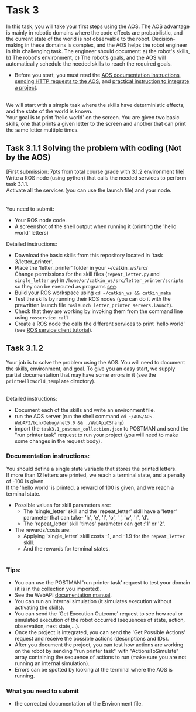 # Task 3
In this task, you will take your first steps using the AOS. The AOS advantage is mainly in robotic domains where the code effects are probabilistic, and the current state of the world is not observable to the robot. Decision-making in these domains is complex, and the AOS helps the robot engineer in this challenging task. The engineer should document: a) the robot's skills, b) The robot's environment, c) The robot's goals, and the AOS will automatically schedule the needed skills to reach the required goals.

* Before you start, you must read the [AOS documentation instructions](https://github.com/orhaimwerthaim/AOS-WebAPI/blob/master/docs/version2/AOS_documentation_manual.md), [sending HTTP requests to the AOS](https://github.com/orhaimwerthaim/AOS-WebAPI/blob/master/docs/version2/sending_HTTP_requests_to_the_AOS.md), and [practical instruction to integrate a project](https://github.com/orhaimwerthaim/AOS-WebAPI/blob/master/docs/version2/practical_instruction_to_integrate_a_project.md).</br>
</br>
We will start with a simple task where the skills have deterministic effects, and the state of the world is known.</br>
Your goal is to print 'hello world' on the screen. You are given two basic skills, one that prints a given letter to the screen and another that can print the same letter multiple times.</br>

## Task 3.1.1 Solving the problem with coding (Not by the AOS)
[First submission: 7pts from total course grade with 3.1.2 environment file]</br>
Write a ROS node (using python) that calls the needed services to perform task 3.1.1.</br>
Activate all the services (you can use the launch file) and your node.</br>
</br></br>
You need to submit:
* Your ROS node code.
* A screenshot of the shell output when running it (printing the 'hello world' letters)

Detailed instructions:
* Download the basic skills from this repository located in 'task 3/letter_printer'.
* Place the 'letter_printer' folder in your ~/catkin_ws/src/ </br>
Change permissions for the skill files (`repeat_letter.py` and `single_letter.py`) in `/home/or/catkin_ws/src/letter_printer/scripts` so they can be executed as programs [see](https://askubuntu.com/questions/484718/how-to-make-a-file-executable).
* Build your ROS workspace using `cd ~/catkin_ws && catkin_make` 
* Test the skills by running their ROS nodes (you can do it with the prewritten launch file `roslaunch letter_printer servers.launch`).
* Check that they are working by invoking them from the command line using `rosservice call`
*  Create a ROS node the calls the different services to print 'hello world' (see [ROS service client tutorial](http://wiki.ros.org/ROS/Tutorials/WritingServiceClient%28python%29)). 

## Task 3.1.2 
Your job is to solve the problem using the AOS. You will need to document the skills, environment, and goal.
To give you an easy start, we supply partial documentation that may have some errors in it (see the `printHelloWorld_template` directory). </br></br>

Detailed instructions: 
* Document each of the skills and write an environment file.
* run the AOS server (run the shell command `cd ~/AOS/AOS-WebAPI/bin/Debug/net5.0 && ./WebApiCSharp`)
* import the `task3.1_postman_collection.json` to POSTMAN and send the "run printer task" request to run your project (you will need to make some changes in the request body).

### Documentation instructions:</br>
You should define a single state variable that stores the printed letters.</br>
If more than 12 letters are printed, we reach a terminal state, and a penalty of -100 is given.</br>
If the 'hello world' is printed, a reward of 100 is given, and we reach a terminal state.</br>
* Possible values for skill parameters are: </br>
  * The 'single_letter' skill and the 'repeat_letter' skill have a 'letter' parameter that can take- 'h', 'e', 'l', 'o', ' ', 'w', 'r', 'd'. </br>
  * The 'repeat_letter' skill 'times' parameter can get :'1' or '2'.</br>
* The rewards/costs are:</br>
  * Applying 'single_letter' skill costs -1, and -1.9 for the `repeat_letter` skill.
  * And the rewards for terminal states.
</br> </br>

### Tips:
* You can use the POSTMAN 'run printer task' request to test your domain (it is in the collection you imported).
* See the WebAPI [documentation manual](https://github.com/orhaimwerthaim/AOS-WebAPI/blob/master/docs/version2/AOS_documentation_manual.md).
* You can run an internal simulation (it simulates execution without activating the skills).
* You can send the 'Get Execution Outcome' request to see how real or simulated execution of the robot occurred (sequences of state, action, observation, next state,...). 
* Once the project is integrated, you can send the 'Get Possible Actions' request and receive the possible actions (descriptions and IDs).
* After you document the project, you can test how actions are working on the robot by sending ''run printer task'' with "ActionsToSimulate" array containing the sequence of actions to run (make sure you are not running an internal simulation). 
* Errors can be spotted by looking at the terminal where the AOS is running. </br>
  
### What you need to submit
* the corrected documentation of the Environment file.
